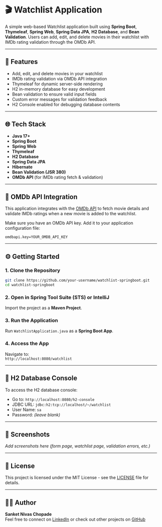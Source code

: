 
# 🎬 Watchlist Application

A simple web-based Watchlist application built using **Spring Boot**, **Thymeleaf**, **Spring Web**, **Spring Data JPA**, **H2 Database**, and **Bean Validation**. Users can add, edit, and delete movies in their watchlist with IMDb rating validation through the OMDb API.

---

## 🚀 Features

- Add, edit, and delete movies in your watchlist
- IMDb rating validation via OMDb API integration
- Thymeleaf for dynamic server-side rendering
- H2 in-memory database for easy development
- Bean validation to ensure valid input fields
- Custom error messages for validation feedback
- H2 Console enabled for debugging database contents

---

## 🌐 Tech Stack

- **Java 17+**
- **Spring Boot**
- **Spring Web**
- **Thymeleaf**
- **H2 Database**
- **Spring Data JPA**
- **Hibernate**
- **Bean Validation (JSR 380)**
- **OMDb API** (for IMDb rating fetch & validation)

---

## 🔗 OMDb API Integration

This application integrates with the [OMDb API](http://www.omdbapi.com/) to fetch movie details and validate IMDb ratings when a new movie is added to the watchlist.

Make sure you have an OMDb API key. Add it to your application configuration file:

```properties
omdbapi.key=YOUR_OMDB_API_KEY
```

---

## ⚙️ Getting Started

### 1. Clone the Repository

```bash
git clone https://github.com/your-username/watchlist-springboot.git
cd watchlist-springboot
```

### 2. Open in Spring Tool Suite (STS) or IntelliJ

Import the project as a **Maven Project**.

### 3. Run the Application

Run `WatchlistApplication.java` as a **Spring Boot App**.

### 4. Access the App

Navigate to:  
`http://localhost:8080/watchlist`

---

## 📂 H2 Database Console

To access the H2 database console:

- Go to: `http://localhost:8080/h2-console`
- JDBC URL: `jdbc:h2:tcp://localhost/~/watchlist`
- User Name: `sa`
- Password: *(leave blank)*

---

## 📸 Screenshots

_Add screenshots here (form page, watchlist page, validation errors, etc.)_

---

## 📜 License

This project is licensed under the MIT License - see the [LICENSE](LICENSE) file for details.

---

## 👨‍💻 Author

**Sanket Nivas Chopade**  
Feel free to connect on [LinkedIn](https://www.linkedin.com/) or check out other projects on [GitHub](https://github.com/your-username)
